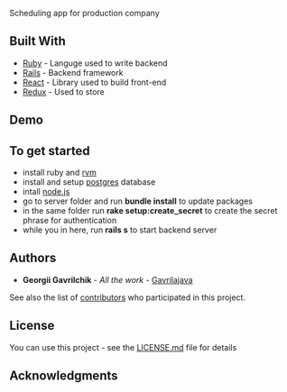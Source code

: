 Scheduling app for production company 

## Built With

* [Ruby](https://www.ruby-lang.org/) - Languge used to write backend
* [Rails](https://rubyonrails.org/) - Backend framework
* [React](https://reactjs.org/) - Library used to build front-end
* [Redux](https://redux.js.org/) - Used to store

## Demo


## To get started
* install ruby and [rvm](https://rvm.io/rvm/install)
* install and setup [postgres](https://wiki.postgresql.org/wiki/Detailed_installation_guides) database 
* intall [node.js](https://nodejs.org/en/download/package-manager/)
* go to server folder and run **bundle install** to update packages
* in the same folder run **rake setup:create_secret** to create the secret phrase for authentication
* while you in here, run **rails s** to start backend server


## Authors

* **Georgii Gavrilchik** - *All the work* - [Gavrilajava](https://github.com/Gavrilajava)

See also the list of [contributors](https://github.com/Gavrilajava/mealter/graphs/contributors) who participated in this project.

## License

You can use this project  - see the [LICENSE.md](LICENSE.md) file for details

## Acknowledgments


